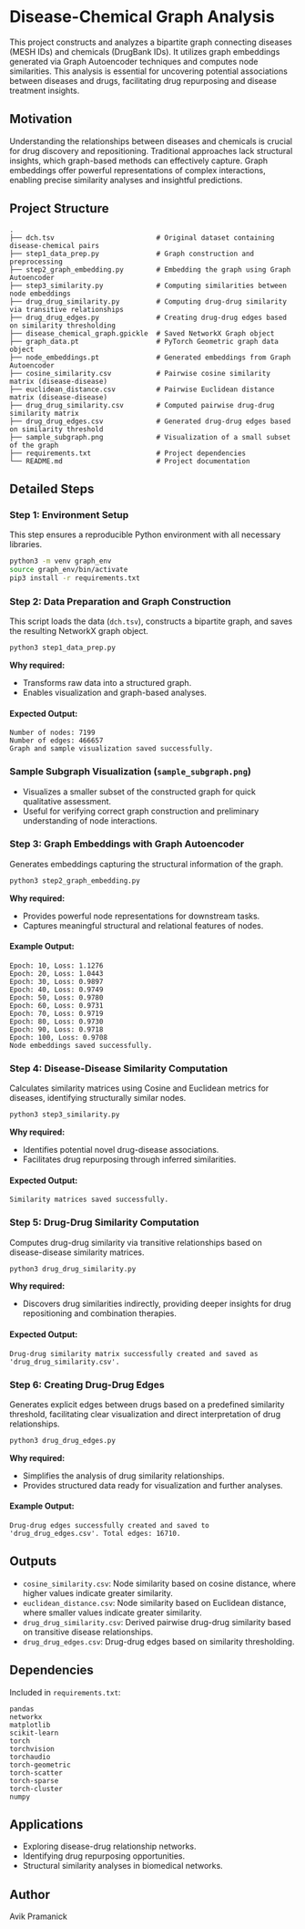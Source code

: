 # Disease-Chemical Graph Analysis

This project constructs and analyzes a bipartite graph connecting diseases (MESH IDs) and chemicals (DrugBank IDs). It utilizes graph embeddings generated via Graph Autoencoder techniques and computes node similarities. This analysis is essential for uncovering potential associations between diseases and drugs, facilitating drug repurposing and disease treatment insights.

## Motivation
Understanding the relationships between diseases and chemicals is crucial for drug discovery and repositioning. Traditional approaches lack structural insights, which graph-based methods can effectively capture. Graph embeddings offer powerful representations of complex interactions, enabling precise similarity analyses and insightful predictions.

## Project Structure
```
.
├── dch.tsv                         # Original dataset containing disease-chemical pairs
├── step1_data_prep.py              # Graph construction and preprocessing
├── step2_graph_embedding.py        # Embedding the graph using Graph Autoencoder
├── step3_similarity.py             # Computing similarities between node embeddings
├── drug_drug_similarity.py         # Computing drug-drug similarity via transitive relationships
├── drug_drug_edges.py              # Creating drug-drug edges based on similarity thresholding
├── disease_chemical_graph.gpickle  # Saved NetworkX Graph object
├── graph_data.pt                   # PyTorch Geometric graph data object
├── node_embeddings.pt              # Generated embeddings from Graph Autoencoder
├── cosine_similarity.csv           # Pairwise cosine similarity matrix (disease-disease)
├── euclidean_distance.csv          # Pairwise Euclidean distance matrix (disease-disease)
├── drug_drug_similarity.csv        # Computed pairwise drug-drug similarity matrix
├── drug_drug_edges.csv             # Generated drug-drug edges based on similarity threshold
├── sample_subgraph.png             # Visualization of a small subset of the graph
├── requirements.txt                # Project dependencies
└── README.md                       # Project documentation
```

## Detailed Steps

### Step 1: Environment Setup
This step ensures a reproducible Python environment with all necessary libraries.

```bash
python3 -m venv graph_env
source graph_env/bin/activate
pip3 install -r requirements.txt
```

### Step 2: Data Preparation and Graph Construction
This script loads the data (`dch.tsv`), constructs a bipartite graph, and saves the resulting NetworkX graph object.

```bash
python3 step1_data_prep.py
```

**Why required:**
- Transforms raw data into a structured graph.
- Enables visualization and graph-based analyses.

#### Expected Output:
```
Number of nodes: 7199
Number of edges: 466657
Graph and sample visualization saved successfully.
```

### Sample Subgraph Visualization (`sample_subgraph.png`)
- Visualizes a smaller subset of the constructed graph for quick qualitative assessment.
- Useful for verifying correct graph construction and preliminary understanding of node interactions.

### Step 3: Graph Embeddings with Graph Autoencoder
Generates embeddings capturing the structural information of the graph.

```bash
python3 step2_graph_embedding.py
```

**Why required:**
- Provides powerful node representations for downstream tasks.
- Captures meaningful structural and relational features of nodes.

#### Example Output:
```
Epoch: 10, Loss: 1.1276
Epoch: 20, Loss: 1.0443
Epoch: 30, Loss: 0.9897
Epoch: 40, Loss: 0.9749
Epoch: 50, Loss: 0.9780
Epoch: 60, Loss: 0.9731
Epoch: 70, Loss: 0.9719
Epoch: 80, Loss: 0.9730
Epoch: 90, Loss: 0.9718
Epoch: 100, Loss: 0.9708
Node embeddings saved successfully.
```

### Step 4: Disease-Disease Similarity Computation
Calculates similarity matrices using Cosine and Euclidean metrics for diseases, identifying structurally similar nodes.

```bash
python3 step3_similarity.py
```

**Why required:**
- Identifies potential novel drug-disease associations.
- Facilitates drug repurposing through inferred similarities.

#### Expected Output:
```
Similarity matrices saved successfully.
```

### Step 5: Drug-Drug Similarity Computation
Computes drug-drug similarity via transitive relationships based on disease-disease similarity matrices.

```bash
python3 drug_drug_similarity.py
```

**Why required:**
- Discovers drug similarities indirectly, providing deeper insights for drug repositioning and combination therapies.

#### Expected Output:
```
Drug-drug similarity matrix successfully created and saved as 'drug_drug_similarity.csv'.
```

### Step 6: Creating Drug-Drug Edges
Generates explicit edges between drugs based on a predefined similarity threshold, facilitating clear visualization and direct interpretation of drug relationships.

```bash
python3 drug_drug_edges.py
```

**Why required:**
- Simplifies the analysis of drug similarity relationships.
- Provides structured data ready for visualization and further analyses.

#### Example Output:
```
Drug-drug edges successfully created and saved to 'drug_drug_edges.csv'. Total edges: 16710.
```

## Outputs
- `cosine_similarity.csv`: Node similarity based on cosine distance, where higher values indicate greater similarity.
- `euclidean_distance.csv`: Node similarity based on Euclidean distance, where smaller values indicate greater similarity.
- `drug_drug_similarity.csv`: Derived pairwise drug-drug similarity based on transitive disease relationships.
- `drug_drug_edges.csv`: Drug-drug edges based on similarity thresholding.

## Dependencies
Included in `requirements.txt`:
```
pandas
networkx
matplotlib
scikit-learn
torch
torchvision
torchaudio
torch-geometric
torch-scatter
torch-sparse
torch-cluster
numpy
```

## Applications
- Exploring disease-drug relationship networks.
- Identifying drug repurposing opportunities.
- Structural similarity analyses in biomedical networks.

## Author
Avik Pramanick
